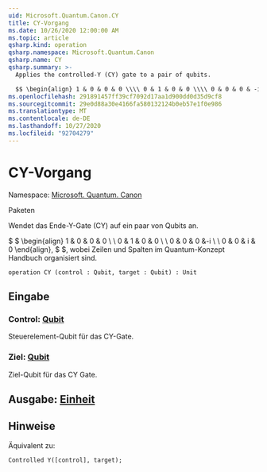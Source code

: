 ```yaml
---
uid: Microsoft.Quantum.Canon.CY
title: CY-Vorgang
ms.date: 10/26/2020 12:00:00 AM
ms.topic: article
qsharp.kind: operation
qsharp.namespace: Microsoft.Quantum.Canon
qsharp.name: CY
qsharp.summary: >-
  Applies the controlled-Y (CY) gate to a pair of qubits.

  $$ \begin{align} 1 & 0 & 0 & 0 \\\\ 0 & 1 & 0 & 0 \\\\ 0 & 0 & 0 & -i \\\\ 0 & 0 & i & 0 \end{align}, $$ where rows and columns are organized as in the quantum concepts guide.
ms.openlocfilehash: 291891457ff39cf7092d17aa1d900dd0d35d9cf8
ms.sourcegitcommit: 29e0d88a30e4166fa580132124b0eb57e1f0e986
ms.translationtype: MT
ms.contentlocale: de-DE
ms.lasthandoff: 10/27/2020
ms.locfileid: "92704279"
---
```

# <a name="cy-operation"></a>CY-Vorgang

Namespace: [Microsoft. Quantum. Canon](xref:Microsoft.Quantum.Canon)

Paketen [](https://nuget.org/packages/)


Wendet das Ende-Y-Gate (CY) auf ein paar von Qubits an.

$ $ \begin{align} 1 & 0 & 0 & 0 \\ \\ 0 & 1 & 0 & 0 \\ \\ 0 & 0 & 0 &-i \\ \\ 0 & 0 & i & 0 \end{align}, $ $, wobei Zeilen und Spalten im Quantum-Konzept Handbuch organisiert sind.

```qsharp
operation CY (control : Qubit, target : Qubit) : Unit
```


## <a name="input"></a>Eingabe

### <a name="control--qubit"></a>Control: [Qubit](xref:microsoft.quantum.lang-ref.qubit)

Steuerelement-Qubit für das CY-Gate.


### <a name="target--qubit"></a>Ziel: [Qubit](xref:microsoft.quantum.lang-ref.qubit)

Ziel-Qubit für das CY Gate.



## <a name="output--unit"></a>Ausgabe: [Einheit](xref:microsoft.quantum.lang-ref.unit)



## <a name="remarks"></a>Hinweise

Äquivalent zu:

```qsharp
Controlled Y([control], target);
```
